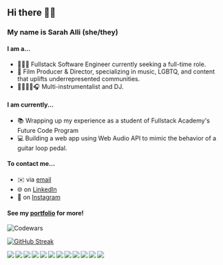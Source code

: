## Hi there 👋🏽

### My name is Sarah Alli (she/they)

#### I am a...

- 👩🏽‍💻 Fullstack Software Engineer currently seeking a full-time role.
- 🎥 Film Producer & Director, specializing in music, LGBTQ, and content that uplifts underrepresented communities.
- 🎸🥁🎹🎤🎧 Multi-instrumentalist and DJ.

#### I am currently...

- 📚 Wrapping up my experience as a student of Fullstack Academy's Future Code Program
- 💻 Building a web app using Web Audio API to mimic the behavior of a guitar loop pedal.

#### To contact me...

- ✉️ via [email](mailto:sarah@sah.nyc)
- 🌐 on [LinkedIn](https://www.linkedin.com/in/allisarah/)
- 📱 on [Instagram](https://www.instagram.com/sarah.cr2/)

#### See my [portfolio](http://www.sah.nyc/) for more!

![Codewars](https://github.r2v.ch/codewars?user=se7en-illa&stroke=%23BB432C)

<!-- ![Sah's GitHub stats](https://github-readme-stats.vercel.app/api?username=se7en-illa&theme=tokyonight&show_icons=true) -->

[![GitHub Streak](https://streak-stats.demolab.com/?user=se7en-illa&theme=tokyonight_duo)](https://git.io/streak-stats)

<img align="left" img src="https://img.icons8.com/color/48/000000/javascript--v1.png"/>
<img align="left" img src="https://img.icons8.com/color/48/000000/python.png"/>
<img align="left" img src="https://img.icons8.com/color/48/000000/html-5--v1.png"/>
<img align="left" img src="https://img.icons8.com/color/48/000000/css3.png"/>
<!-- <img align="left" img src="https://upload.wikimedia.org/wikipedia/commons/thumb/3/3f/Three.js_Icon.svg/1024px-Three.js_Icon.svg.png?20211115112438"/> -->
<img align="left" img src="https://img.icons8.com/color/48/000000/react-native.png"/>
<img align="left" img src="https://img.icons8.com/color/48/000000/redux.png"/>
<img align="left" img src="https://img.icons8.com/color/48/000000/nodejs.png"/>
<img align="left" img src="https://img.icons8.com/color/48/000000/git.png"/>
<img align="left" img src="https://img.icons8.com/color-glass/48/000000/github.png"/>
<img align="left" img src="https://img.icons8.com/color/48/000000/postgreesql.png"/>
<img align="left" img src="https://img.icons8.com/color/48/000000/webpack.png"/>
<img align="left" img src="https://img.icons8.com/color/48/000000/google-firebase-console.png"/>

&nbsp;&nbsp;&nbsp;

<!--
**se7en-illa/se7en-illa** is a ✨ _special_ ✨ repository because its `README.md` (this file) appears on your GitHub profile.

Here are some ideas to get you started:

- 🔭 I’m currently working on ...
- 🌱 I’m currently learning ...
- 👯 I’m looking to collaborate on ...
- 🤔 I’m looking for help with ...
- 💬 Ask me about ...
- 📫 How to reach me: ...
- 😄 Pronouns: ...
- ⚡ Fun fact: ...
-->
